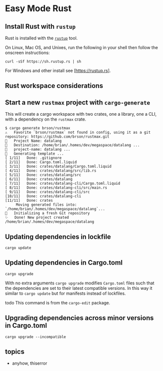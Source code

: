 # Easy Mode Rust



## Install Rust with `rustup`

Rust is installed with the [`rustup`](https://rust-lang.github.io/rustup) tool.

On Linux, Mac OS, and Unixes,
run the following in your shell then follow the onscreen instructions:

```
curl -sSf https://sh.rustup.rs | sh
```

For Windows and other install see [https://rustup.rs].




## Rust workspace considerations




## Start a new `rustmax` project with `cargo-generate`

This will create a cargo workspace with two crates, one a library, one a CLI,
with a dependency on the `rustmax` crate.

```
$ cargo generate brson/rustmax
⚠️   Favorite `brson/rustmax` not found in config, using it as a git repository: https://github.com/brson/rustmax.git
🤷   Project Name: datalang
🔧   Destination: /home/brian/.homes/dev/megaspace/datalang ...
🔧   project-name: datalang ...
🔧   Generating template ...
[ 1/11]   Done: .gitignore
[ 2/11]   Done: Cargo.toml.liquid
[ 3/11]   Done: crates/datalang/Cargo.toml.liquid
[ 4/11]   Done: crates/datalang/src/lib.rs
[ 5/11]   Done: crates/datalang/src
[ 6/11]   Done: crates/datalang
[ 7/11]   Done: crates/datalang-cli/Cargo.toml.liquid
[ 8/11]   Done: crates/datalang-cli/src/main.rs
[ 9/11]   Done: crates/datalang-cli/src
[10/11]   Done: crates/datalang-cli
[11/11]   Done: crates
     Moving generated files into: `/home/brian/.homes/dev/megaspace/datalang`...
🔧   Initializing a fresh Git repository
✨   Done! New project created /home/brian/.homes/dev/megaspace/datalang
```







## Updating dependencies in lockfile

```
cargo update
```






## Updating dependencies in Cargo.toml

```
cargo upgrade
```

With no extra arguments `cargo upgrade` modifies
`Cargo.toml` files such that the dependencies are
set to their latest compatible versions.
In this way it similar to `cargo update` but for manifests
instead of lockfiles.

todo This command is from the `cargo-edit` package.






## Upgrading dependencies across minor versions in Cargo.toml


```
cargo upgrade --incompatible
```






## topics

- anyhow, thiserror
